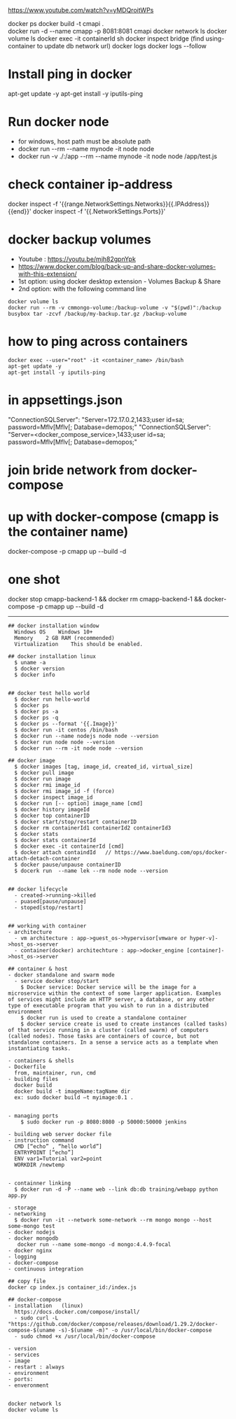 https://www.youtube.com/watch?v=yMDQroitWPs

docker ps
docker build -t cmapi .  
docker run -d --name cmapp -p 8081:8081 cmapi
docker network ls
docker volume ls
docker exec -it containerId sh
docker inspect bridge (find using-container to update db network url)
docker logs <container ID>
docker logs --follow <container ID>

# Install ping in docker
apt-get update -y
apt-get install -y iputils-ping

# Run docker node

- for windows, host path must be absolute path
- docker run --rm --name mynode -it node node
- docker run -v ./:/app --rm --name mynode -it node node /app/test.js

# check container ip-address

docker inspect -f '{{range.NetworkSettings.Networks}}{{.IPAddress}}{{end}}' <container ID>
docker inspect -f '{{.NetworkSettings.Ports}}' <container ID>

# docker backup volumes

- Youtube : https://youtu.be/mjh82gpnYpk
- https://www.docker.com/blog/back-up-and-share-docker-volumes-with-this-extension/
- 1st option: using docker desktop extension - Volumes Backup & Share
- 2nd option: with the following command line

```
docker volume ls
docker run --rm -v cmmongo-volume:/backup-volume -v "$(pwd)":/backup busybox tar -zcvf /backup/my-backup.tar.gz /backup-volume
```

# how to ping across containers

```
docker exec --user="root" -it <container_name> /bin/bash
apt-get update -y
apt-get install -y iputils-ping
```

# in appsettings.json

"ConnectionSQLServer": "Server=172.17.0.2,1433;user id=sa; password=Mflv[Mflv[; Database=demopos;"
"ConnectionSQLServer": "Server=<docker_compose_service>,1433;user id=sa; password=Mflv[Mflv[; Database=demopos;"

# join bride network from docker-compose

# up with docker-compose (cmapp is the container name)

docker-compose -p cmapp up --build -d

# one shot

docker stop cmapp-backend-1 && docker rm cmapp-backend-1 && docker-compose -p cmapp up --build -d

---

```
## docker installation window
  Windows OS	Windows 10+
  Memory	2 GB RAM (recommended)
  Virtualization	This should be enabled.

## docker installation linux
  $ uname -a
  $ docker version
  $ docker info


## docker test hello world
  $ docker run hello-world
  $ docker ps
  $ docker ps -a
  $ docker ps -q
  $ docker ps --format '{{.Image}}'
  $ docker run -it centos /bin/bash
  $ docker run --name nodejs node node --version
  $ docker run node node --version
  $ docker run --rm -it node node --version

## docker image
  $ docker images [tag, image_id, created_id, virtual_size]
  $ docker pull image
  $ docker run image
  $ docker rmi image_id
  $ docker rmi image_id -f (force)
  $ docker inspect image_id
  $ docker run [-- option] image_name [cmd]
  $ docker history imageId
  $ docker top containerID
  $ docker start/stop/restart containerID
  $ docker rm containerId1 containerId2 containerId3
  $ docker stats
  $ docker stats containerId
  $ docker exec -it containerId [cmd]
  $ docker attach containdId   // https://www.baeldung.com/ops/docker-attach-detach-container
  $ docker pause/unpause containerID
  $ docerk run  --name lek --rm node node --version


## docker lifecycle
  - created->running->killed
  - puased[pause/unpause]
  - stoped[stop/restart]


## working with container
- architecture
  - vm architecture : app->guest_os->hypervisor[vmware or hyper-v]->host_os->server
  - container(docker) architechture : app->docker_engine [container]->host_os->server

## container & host
- docker standalone and swarm mode
  - service docker stop/start
    $ Docker service: Docker service will be the image for a microservice within the context of some larger application. Examples of services might include an HTTP server, a database, or any other type of executable program that you wish to run in a distributed environment
    $ docker run is used to create a standalone container
    $ docker service create is used to create instances (called tasks) of that service running in a cluster (called swarm) of computers (called nodes). Those tasks are containers of cource, but not standalone containers. In a sense a service acts as a template when instantiating tasks.

- containers & shells
- Dockerfile
  from, maintainer, run, cmd
- building files
  docker build
  docker build -t imageName:tagName dir
  ex: sudo docker build –t myimage:0.1 .


- managing ports
    $ sudo docker run -p 8080:8080 -p 50000:50000 jenkins

- building web server docker file
- instruction command
  CMD [“echo” , “hello world”]
  ENTRYPOINT [“echo”]
  ENV var1=Tutorial var2=point
  WORKDIR /newtemp


- containner linking
  $ docker run -d -P --name web --link db:db training/webapp python app.py

- storage
- networking
  $ docker run -it --network some-network --rm mongo mongo --host some-mongo test
- docker nodejs
- docker mongodb
   docker run --name some-mongo -d mongo:4.4.9-focal
- docker nginx
- logging
- docker-compose
- continuous integration

## copy file
docker cp index.js container_id:/index.js

## docker-compose
- installation   (linux)
  https://docs.docker.com/compose/install/
  - sudo curl -L "https://github.com/docker/compose/releases/download/1.29.2/docker-compose-$(uname -s)-$(uname -m)" -o /usr/local/bin/docker-compose
  - sudo chmod +x /usr/local/bin/docker-compose

- version
- services
- image
- restart : always
- environment
- ports:
- enveronment


docker network ls
docker volume ls

```
